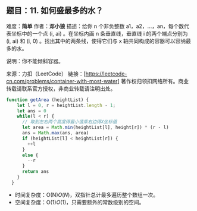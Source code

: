 ## 题目：11. 如何盛最多的水？
难度：**简单** 作者：**邓小狼**
描述：给你 n 个非负整数 a1，a2，...，an，每个数代表坐标中的一个点 (i, ai) 。在坐标内画 n 条垂直线，垂直线 i 的两个端点分别为 (i, ai) 和 (i, 0) 。找出其中的两条线，使得它们与 x 轴共同构成的容器可以容纳最多的水。

说明：你不能倾斜容器。

来源：力扣（LeetCode）
链接：[https://leetcode-cn.com/problems/container-with-most-water]
著作权归领扣网络所有。商业转载请联系官方授权，非商业转载请注明出处。
 

```js
function getArea (heightList) {
    let l = 0, r = heightList.length - 1;
    let ans = 0
    while(l < r) {
      // 取到左右两个高度得最小值乘右边得X坐标值
      let area = Math.min(heightList[l], height[r]) * (r - l)
      ans = Math.max(ans, area)
      if (heightList[l] < heightList[r]) {
        ++l
      }
      else {
        --r 
      }
      return ans
    }
  }
```

- 时间复杂度：O(N)*O*(*N*)，双指针总计最多遍历整个数组一次。
- 空间复杂度：O(1)*O*(1)，只需要额外的常数级别的空间。






